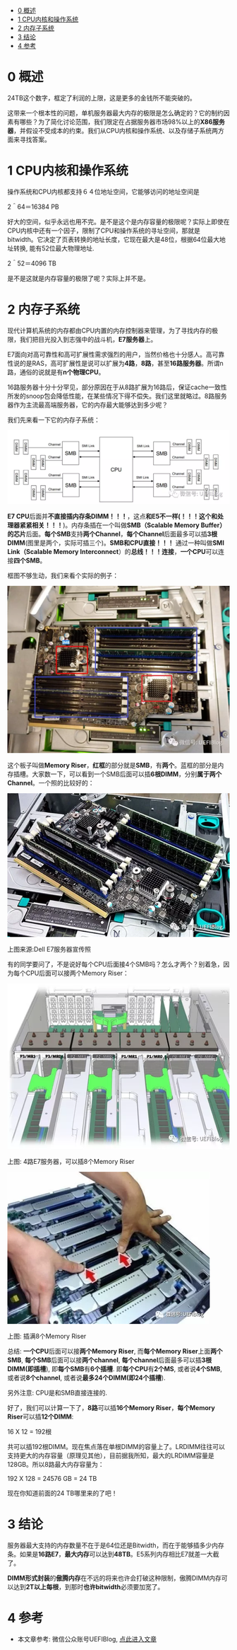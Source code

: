 
<!-- @import "[TOC]" {cmd="toc" depthFrom=1 depthTo=6 orderedList=false} -->

<!-- code_chunk_output -->

* [0 概述](#0-概述)
* [1 CPU内核和操作系统](#1-cpu内核和操作系统)
* [2 内存子系统](#2-内存子系统)
* [3 结论](#3-结论)
* [4 参考](#4-参考)

<!-- /code_chunk_output -->

# 0 概述

24TB这个数字，框定了利润的上限，这是更多的金钱所不能突破的。

这带来一个根本性的问题，单机服务器最大内存的极限是怎么确定的？它的制约因素有哪些？为了简化讨论范围，我们限定在占据服务器市场98%以上的**X86服务器**，并假设不受成本的约束。我们从CPU内核和操作系统、以及存储子系统两方面来寻找答案。

# 1 CPU内核和操作系统

操作系统和CPU内核都支持６４位地址空间，它能够访问的地址空间是

2＾64＝16384 PB

好大的空间，似乎永远也用不完。是不是这个是内存容量的极限呢？实际上即使在CPU内核中还有一个因子，限制了CPU和操作系统的寻址空间，那就是bitwidth。它决定了页表转换的地址长度，它现在最大是48位，根据64位最大地址转换, 能有52位最大物理地址.

2＾52＝4096 TB

是不是这就是内存容量的极限了呢？实际上并不是。

# 2 内存子系统

现代计算机系统的内存都由CPU内置的内存控制器来管理，为了寻找内存的极限，我们把目光投入到志强中的战斗机，**E7服务器**上。

E7面向对高可靠性和高可扩展性需求强烈的用户，当然价格也十分感人。高可靠性说的是RAS，高可扩展性是说可以扩展为**4路**，**8路**，甚至**16路服务器**。所谓n路，通俗的说就是有**n个物理CPU**。

16路服务器十分十分罕见，部分原因在于从8路扩展为16路后，保证cache一致性所发的snoop包会降低性能，在某些情况下得不偿失。我们这里就略过。8路服务器作为主流最高端服务器，它的内存最大能够达到多少呢？

我们先来看一下它的内存子系统：

![](./images/2019-04-18-22-31-01.png)

**E7 CPU**后面并**不直接插内存条DIMM！！！**，这点**和E5不一样(！！！这个和处理器紧紧相关！！！**)。内存条插在一个叫做**SMB（Scalable Memory Buffer）的芯片**后面。**每个SMB**支持**两个Channel**，**每个Channel**后面最多可以插**3根DIMM**(图里是两个，实际可插三个)。**SMB和CPU直接！！！** 通过一种叫做**SMI Link（Scalable Memory Interconnect**）的**总线！！！连接**，**一个CPU**可以连接**四个SMB**。

框图不够生动，我们来看个实际的例子：

![](./images/2019-04-18-22-33-57.png)

这个板子叫做**Memory Riser**，**红框**的部分就是**SMB**，有**两个**。蓝框的部分是内存插槽。大家数一下，可以看到一个SMB后面可以插**6根DIMM**，分别**属于两个Channel**。一个照的比较好的：

![](./images/2019-04-18-22-35-06.png)

上图来源:Dell E7服务器宣传照

有的同学要问了，不是说好每个CPU后面接4个SMB吗？怎么才两个？别着急，因为每个CPU后面可以接两个Memory Riser：

![](./images/2019-04-18-22-36-00.png)

上图: 4路E7服务器，可以插8个Memory Riser

![](./images/2019-04-18-22-36-30.png)

上图: 插满8个Memory Riser

总结: **一个CPU**后面可以接**两个Memory Riser**, 而**每个Memory Riser**上面**两个SMB**, **每个SMB**后面可以接**两个channel**, **每个channel**后面最多可以插**3根DIMM(即插槽**), 即**每个SMB**有**6个插槽**. 即**每个CPU**有**2个MS**, 或者说**4个SMB**, 或者说**8个channel**, 或者说**最多24个DIMM(即24个插槽**). 

另外注意: CPU是和SMB直接连接的.

好了，我们可以计算一下了，**8路**可以插**16个Memory Riser**，**每个Memory Riser**可以插**12个DIMM**:

16 X 12 = 192根

共可以插192根DIMM。现在焦点落在单根DIMM的容量上了。LRDIMM往往可以支持更大的内存容量（原理见其他），目前据我所知，最大的LRDIMM容量是128GB。所以8路最大内存容量为：

192 X 128 = 24576 GB = 24 TB

现在你知道前面的24 TB哪里来的了吧！

# 3 结论

服务器最大支持的内存数量不在于是64位还是Bitwidth，而在于能够插多少内存条。如果是**16路E7**，**最大内存**可以达到**48TB**。E5系列内存相比E7就差一大截了。

**DIMM形式封装**的**傲腾内存**在不远的将来也许会打破这种限制，傲腾DIMM内存可以达到**2T以上每根**，到那时**也许bitwidth**必须要加宽了。

# 4 参考

- 本文章参考: 微信公众账号UEFIBlog, [点此进入文章](https://mp.weixin.qq.com/s?__biz=MzI2NDYwMDAxOQ==&mid=2247484239&idx=1&sn=7de79a00bcfcb0732b27d946e0c78258&chksm=eaab63f3dddceae5dacdd78547b5ee1a9ea43d217c7aec3a117d51ff5d59155422564251c1cb&mpshare=1&scene=1&srcid=#rd)
